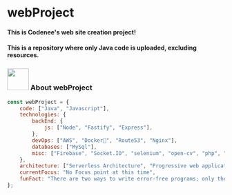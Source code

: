 # webProject

<h4>This is Codenee's web site creation project!</h4>
<h4>This is a repository where only Java code is uploaded, excluding resources.</h4>

### <img src="https://media.giphy.com/media/VgCDAzcKvsR6OM0uWg/giphy.gif" width="50"> About webProject

```javascript
const webProject = {
    code: ["Java", "Javascript"],
    technologies: {
        backEnd: {
            js: ["Node", "Fastify", "Express"],
        },
        devOps: ["AWS", "Docker🐳", "Route53", "Nginx"],
        databases: ["MySql"],
        misc: ["Firebase", "Socket.IO", "selenium", "open-cv", "php", "SuiteApp"]
    },
    architecture: ["Serverless Architecture", "Progressive web applications", "Single page applications"],
    currentFocus: "No Focus point at this time",
    funFact: "There are two ways to write error-free programs; only the third one works"
};
```

